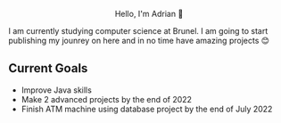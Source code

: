 <p align="center">
Hello, I'm Adrian 👋 
</p>
I am currently studying computer science at Brunel. I am going to start publishing my jounrey on here and in no time have amazing projects 😊
</p>

**Current Goals**
----------------------------------------------------
</p>

 - Improve Java skills
 - Make 2 advanced projects by the end of 2022
 - Finish ATM machine using database project by the end of July 2022
